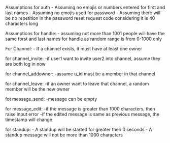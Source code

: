 Assumptions for auth
    - Assuming no emojis or numbers entered for first and last names
    - Assuming no emojis used for password
    - Assuming there will be no repetition in the password reset request code considering it is 40 characters long

Assumptions for handle:
    - assuming not more than 1001 people will have the same forst and last names for handle as random range is from 0-1000 only

For Channel:
    - If a channel exists, it must have at least one owner

for channel_invite:
    -if user1 want to invite user2 into channel, assume they are both log in now

for channel_addowner:
    -assume u_id must be a member in that channel

for channel_leave:
    -if an owner want to leave that channel, a random member will be the new owner

fot message_send:
    -message can be empty

for message_edit:
    -if the message is greater than 1000 characters, then raise input error
    -if the edited message is same as previous message, the timestamp will change 

for standup:
    - A standup will be started for greater then 0 seconds
    - A standup message will not be more than 1000 characters